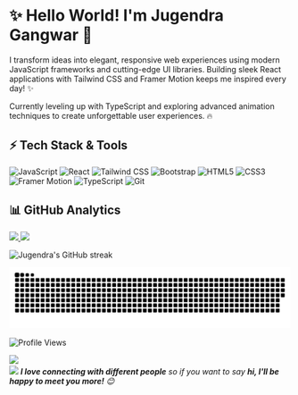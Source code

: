 <h1 align="left">✨ Hello World! I'm Jugendra Gangwar 👋</h1>

<p align="left">I transform ideas into elegant, responsive web experiences using modern JavaScript frameworks and cutting-edge UI libraries. Building sleek React applications with Tailwind CSS and Framer Motion keeps me inspired every day! ✨</p>

<p align="left">Currently leveling up with TypeScript and exploring advanced animation techniques to create unforgettable user experiences. 🔥</p>

<h2 align="left">⚡ Tech Stack & Tools</h2>

<p align="left">
  <img src="https://img.shields.io/badge/JavaScript-F7DF1E?style=for-the-badge&logo=javascript&logoColor=black" alt="JavaScript" />
  <img src="https://img.shields.io/badge/React-20232A?style=for-the-badge&logo=react&logoColor=61DAFB" alt="React" />
  <img src="https://img.shields.io/badge/Tailwind_CSS-38B2AC?style=for-the-badge&logo=tailwind-css&logoColor=white" alt="Tailwind CSS" />
  <img src="https://img.shields.io/badge/Bootstrap-7952B3?style=for-the-badge&logo=bootstrap&logoColor=white" alt="Bootstrap" />
  <img src="https://img.shields.io/badge/HTML5-E34F26?style=for-the-badge&logo=html5&logoColor=white" alt="HTML5" />
  <img src="https://img.shields.io/badge/CSS3-1572B6?style=for-the-badge&logo=css3&logoColor=white" alt="CSS3" />
  <img src="https://img.shields.io/badge/Framer_Motion-black?style=for-the-badge&logo=framer&logoColor=blue" alt="Framer Motion" />
  <img src="https://img.shields.io/badge/TypeScript-007ACC?style=for-the-badge&logo=typescript&logoColor=white" alt="TypeScript" />
  <img src="https://img.shields.io/badge/Git-F05032?style=for-the-badge&logo=git&logoColor=white" alt="Git" />
 
</p>

<h2 align="left">📊 GitHub Analytics</h2>

<p align="left">
<a href="https://github.com/jugendragangwar">
  <img height="180em" src="https://github-readme-stats.vercel.app/api?username=jugendragangwar&show_icons=true&theme=tokyonight&hide_border=true&include_all_commits=true&count_private=true"/>
  <img height="180em" src="https://github-readme-stats.vercel.app/api/top-langs/?username=jugendragangwar&layout=compact&langs_count=8&theme=tokyonight&hide_border=true"/>
</a>
</p>

<div align="left">
  <img width="90%" src="https://github-readme-streak-stats.herokuapp.com/?user=jugendragangwar&theme=tokyonight&hide_border=true" alt="Jugendra's GitHub streak"/>
</div>


![snake gif](https://github.com/jugendragangwar/jugendragangwar/blob/output/github-snake-dark.svg)

<!-- Profile Views Counter -->
<p align="left">
  <img src="https://komarev.com/ghpvc/?username=jugendragangwar&color=blueviolet&style=for-the-badge" alt="Profile Views" />
</p>

<!-- Animated Footer -->
<img width="100%" src="https://capsule-render.vercel.app/api?type=waving&color=gradient&height=120&section=footer" />

<div align="left">
  <img src="https://media.giphy.com/media/LnQjpWaON8nhr21vNW/giphy.gif" width="60"> <em><b>I love connecting with different people</b> so if you want to say <b>hi, I'll be happy to meet you more!</b> 😊</em>
</div>



